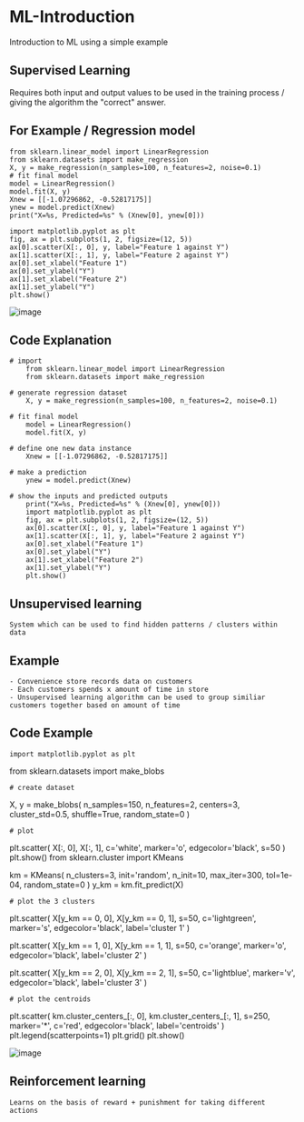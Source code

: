 # ML-Introduction
Introduction to ML using a simple example



## Supervised Learning
  Requires both input and output values to be used in the training process / giving the algorithm the "correct" answer.

## For Example / Regression model
    from sklearn.linear_model import LinearRegression
    from sklearn.datasets import make_regression
    X, y = make_regression(n_samples=100, n_features=2, noise=0.1)
    # fit final model
    model = LinearRegression()
    model.fit(X, y)
    Xnew = [[-1.07296862, -0.52817175]]
    ynew = model.predict(Xnew)
    print("X=%s, Predicted=%s" % (Xnew[0], ynew[0]))

    import matplotlib.pyplot as plt
    fig, ax = plt.subplots(1, 2, figsize=(12, 5))
    ax[0].scatter(X[:, 0], y, label="Feature 1 against Y")
    ax[1].scatter(X[:, 1], y, label="Feature 2 against Y")
    ax[0].set_xlabel("Feature 1")
    ax[0].set_ylabel("Y")
    ax[1].set_xlabel("Feature 2")
    ax[1].set_ylabel("Y")
    plt.show()

![image](https://user-images.githubusercontent.com/99629762/156682223-9276fb1f-e7a5-444a-bd86-ae6f37607178.png)


## Code Explanation
    
    # import 
        from sklearn.linear_model import LinearRegression
        from sklearn.datasets import make_regression
    
    # generate regression dataset
        X, y = make_regression(n_samples=100, n_features=2, noise=0.1)
    
    # fit final model
        model = LinearRegression()
        model.fit(X, y)
    
    # define one new data instance
        Xnew = [[-1.07296862, -0.52817175]]
    
    # make a prediction
        ynew = model.predict(Xnew)
    
    # show the inputs and predicted outputs
        print("X=%s, Predicted=%s" % (Xnew[0], ynew[0]))
        import matplotlib.pyplot as plt
        fig, ax = plt.subplots(1, 2, figsize=(12, 5))
        ax[0].scatter(X[:, 0], y, label="Feature 1 against Y")
        ax[1].scatter(X[:, 1], y, label="Feature 2 against Y")
        ax[0].set_xlabel("Feature 1")
        ax[0].set_ylabel("Y")
        ax[1].set_xlabel("Feature 2")
        ax[1].set_ylabel("Y")
        plt.show()
     
     
## Unsupervised learning
    System which can be used to find hidden patterns / clusters within data
    
    
## Example
    - Convenience store records data on customers
    - Each customers spends x amount of time in store
    - Unsupervised learning algorithm can be used to group similiar customers together based on amount of time
    
## Code Example

    import matplotlib.pyplot as plt
from sklearn.datasets import make_blobs

    # create dataset
X, y = make_blobs(
   n_samples=150, n_features=2,
   centers=3, cluster_std=0.5,
   shuffle=True, random_state=0
)

    # plot
plt.scatter(
   X[:, 0], X[:, 1],
   c='white', marker='o',
   edgecolor='black', s=50
)
plt.show()
from sklearn.cluster import KMeans

km = KMeans(
    n_clusters=3, init='random',
    n_init=10, max_iter=300, 
    tol=1e-04, random_state=0
)
y_km = km.fit_predict(X)

    # plot the 3 clusters
plt.scatter(
    X[y_km == 0, 0], X[y_km == 0, 1],
    s=50, c='lightgreen',
    marker='s', edgecolor='black',
    label='cluster 1'
)

plt.scatter(
    X[y_km == 1, 0], X[y_km == 1, 1],
    s=50, c='orange',
    marker='o', edgecolor='black',
    label='cluster 2'
)

plt.scatter(
    X[y_km == 2, 0], X[y_km == 2, 1],
    s=50, c='lightblue',
    marker='v', edgecolor='black',
    label='cluster 3'
)

    # plot the centroids
plt.scatter(
    km.cluster_centers_[:, 0], km.cluster_centers_[:, 1],
    s=250, marker='*',
    c='red', edgecolor='black',
    label='centroids'
)
plt.legend(scatterpoints=1)
plt.grid()
plt.show()

![image](https://user-images.githubusercontent.com/99629762/156688798-7fefc870-4c67-4a53-9326-6bcf42f8a8c4.png)


    
## Reinforcement learning

    Learns on the basis of reward + punishment for taking different actions
    
    
    
    





